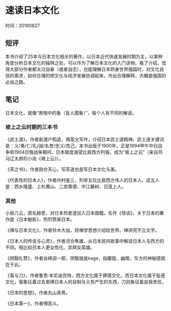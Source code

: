 # 速读日本文化

时间：20180827

## 短评

本书介绍了25本与日本文化相关的著作，以日本近代快速发展时期为主，以某种角度分析日本文化的独特之处，可以作为了解日本文化的入门读物。看了介绍，觉得大部分作者都太过自豪（或者自恋），也能理解日本跻身世界强国时，对文化自信的需求，如何合理的把文化与经济发展协调起来，作出合理解释，大概是强国的必由之路。

## 笔记

日本文化，就像“黑暗中的象（盲人摸象）”，每个人有不同的解读。

### 坡上之云时期的三本书

《武士道》，作者新渡户稻造，用英文写作，介绍日本武士道精神。武士道关键词是：义/勇/仁/礼/诚/名誉/忠义/克己。本书出版于1900年，正是1894甲午中日战争和1904日俄战争期间，日本极度渴望比肩西方列强，成为“坡上之云”（来自司马辽太郎的小说《坡上云》）。

《茶之书》，作者刚仓天心，写茶道也是写日本文化与美。

《代表性的日本人》，作者内村鉴三，列举五位比肩西方伟人的日本人，这五人是：西乡隆盛、上杉鹰山、二宫尊德、中江藤树、日莲上人。

### 其他

小泉八云，原名赫恩，对日本热爱遂加入日本国籍。名作《怪谈》，关于日本的著作是《日本魅影》，热烈赞美日本。

《禅与日本文化》，作者铃木大拙，将禅学思想介绍给世界。禅讲究不立文字。

《日本人的传说与心灵》，作者河合隼雄，从日本民间故事中解读日本人与西方的不同。相比较日本人更女性化、崇拜女英雄。

《阴翳礼赞》，作者谷崎润一郎，阴翳就是kage，指朦胧、幽暗，东方的神秘感就在于此。

《菊与刀》，作者鲁思·本尼迪克特，西方文化属于罪感文化，而日本文化属于耻感文化，菊象征着过去束缚日本人的自制与义务产生的东西，刀则象征着自我责任。

《日本的思想》，作者丸山真男。

《日本第一》，作者傅高义。
